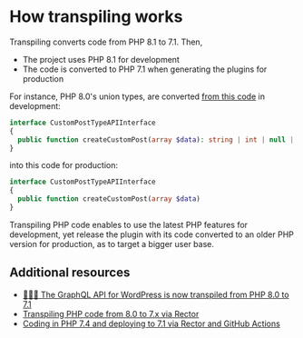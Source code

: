 # How transpiling works

Transpiling converts code from PHP 8.1 to 7.1. Then,

- The project uses PHP 8.1 for development
- The code is converted to PHP 7.1 when generating the plugins for production

For instance, PHP 8.0's union types, are converted [from this code](https://github.com/leoloso/PoP/blob/b9d379dc34195701e3afac2be4c132da6728ab75/layers/Schema/packages/custompost-mutations/src/TypeAPIs/CustomPostTypeAPIInterface.php#L18) in development:

```php
interface CustomPostTypeAPIInterface
{
  public function createCustomPost(array $data): string | int | null | Error;
}
```

into this code for production:

```php
interface CustomPostTypeAPIInterface
{
  public function createCustomPost(array $data)
}
```

Transpiling PHP code enables to use the latest PHP features for development, yet release the plugin with its code converted to an older PHP version for production, as to target a bigger user base.

## Additional resources

- [🦸🏿‍♂️ The GraphQL API for WordPress is now transpiled from PHP 8.0 to 7.1](https://graphql-api.com/blog/the-plugin-is-now-transpiled-from-php-80-to-71/)
- [Transpiling PHP code from 8.0 to 7.x via Rector](https://blog.logrocket.com/transpiling-php-code-from-8-0-to-7-x-via-rector/)
- [Coding in PHP 7.4 and deploying to 7.1 via Rector and GitHub Actions](https://blog.logrocket.com/coding-in-php-7-4-and-deploying-to-7-1-via-rector-and-github-actions/)

